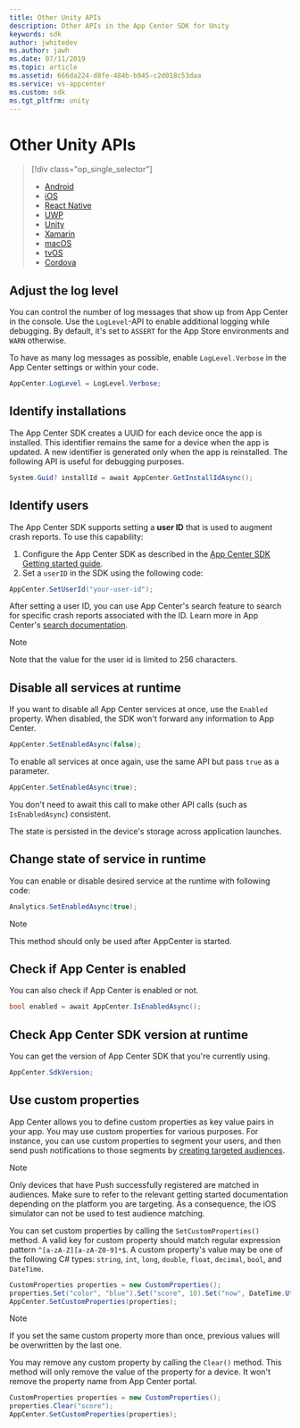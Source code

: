 ```yaml
---
title: Other Unity APIs
description: Other APIs in the App Center SDK for Unity
keywords: sdk
author: jwhitedev
ms.author: jawh
ms.date: 07/11/2019
ms.topic: article
ms.assetid: 666da224-d8fe-484b-b945-c2d018c53daa
ms.service: vs-appcenter
ms.custom: sdk
ms.tgt_pltfrm: unity
---
```


# Other Unity APIs

> [!div  class="op_single_selector"]
> * [Android](android.md)
> * [iOS](ios.md)
> * [React Native](react-native.md)
> * [UWP](uwp.md)
> * [Unity](unity.md)
> * [Xamarin](xamarin.md)
> * [macOS](macos.md)
> * [tvOS](tvos.md)
> * [Cordova](cordova.md)

## Adjust the log level

You can control the number of log messages that show up from App Center in the console. Use the `LogLevel`-API to enable additional logging while debugging. By default, it's set to `ASSERT` for the App Store environments and `WARN` otherwise.

To have as many log messages as possible, enable `LogLevel.Verbose` in the App Center settings or within your code.

```csharp
AppCenter.LogLevel = LogLevel.Verbose;
```

## Identify installations

The App Center SDK creates a UUID for each device once the app is installed. This identifier remains the same for a device when the app is updated. A new identifier is generated only when the app is reinstalled. The following API is useful for debugging purposes.

```csharp
System.Guid? installId = await AppCenter.GetInstallIdAsync();
```

## Identify users

The App Center SDK supports setting a **user ID** that is used to augment crash reports. To use this capability:

1. Configure the App Center SDK as described in the [App Center SDK Getting started guide](~/sdk/getting-started/unity.md).
2. Set a `userID` in the SDK using the following code:

```csharp
AppCenter.SetUserId("your-user-id");
```

After setting a user ID, you can use App Center's search feature to search for specific crash reports associated with the ID. Learn more in App Center's [search documentation](~/diagnostics/search.md). 

> [!NOTE]
> Note that the value for the user id is limited to 256 characters.

## Disable all services at runtime

If you want to disable all App Center services at once, use the `Enabled` property. When disabled, the SDK won't forward any information to App Center.

```csharp
AppCenter.SetEnabledAsync(false);
```

To enable all services at once again, use the same API but pass `true` as a parameter.

```csharp
AppCenter.SetEnabledAsync(true);
```

You don't need to await this call to make other API calls (such as `IsEnabledAsync`) consistent.

The state is persisted in the device's storage across application launches.

## Change state of service in runtime

You can enable or disable desired service at the runtime with following code:

```csharp
Analytics.SetEnabledAsync(true);
```

> [!NOTE]
> This method should only be used after AppCenter is started.

## Check if App Center is enabled

You can also check if App Center is enabled or not.

```csharp
bool enabled = await AppCenter.IsEnabledAsync();
```

## Check App Center SDK version at runtime

You can get the version of App Center SDK that you're currently using.

```csharp
AppCenter.SdkVersion;
```

## Use custom properties

App Center allows you to define custom properties as key value pairs in your app. You may use custom properties for various purposes. For instance, you can use custom properties to segment your users, and then send push notifications to those segments by [creating targeted audiences](~/push/send-notification.md#audiences).

> [!NOTE]
> Only devices that have Push successfully registered are matched in audiences. Make sure to refer to the relevant getting started documentation depending on the platform you are targeting.
> As a consequence, the iOS simulator can not be used to test audience matching.

You can set custom properties by calling the `SetCustomProperties()` method. A valid key for custom property should match regular expression pattern `^[a-zA-Z][a-zA-Z0-9]*$`. A custom property's value may be one of the following C# types: `string`, `int`, `long`, `double`, `float`, `decimal`, `bool`, and `DateTime`.

```csharp
CustomProperties properties = new CustomProperties();
properties.Set("color", "blue").Set("score", 10).Set("now", DateTime.UtcNow);
AppCenter.SetCustomProperties(properties);
```

> [!NOTE]
> If you set the same custom property more than once, previous values will be overwritten by the last one.

You may remove any custom property by calling the `Clear()` method. This method will only remove the value of the property for a device. It won't remove the property name from App Center portal.

```csharp
CustomProperties properties = new CustomProperties();
properties.Clear("score");
AppCenter.SetCustomProperties(properties);
```
